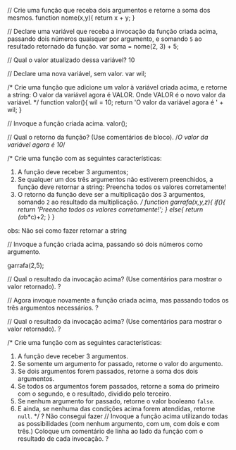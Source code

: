 // Crie uma função que receba dois argumentos e retorne a soma dos mesmos.
function nome(x,y){
return x + y;
}

// Declare uma variável que receba a invocação da função criada acima, passando dois números quaisquer por argumento, e somando `5` ao resultado retornado da função.
var soma = nome(2, 3) + 5;

// Qual o valor atualizado dessa variável?
10

// Declare uma nova variável, sem valor.
var wil;

/*
Crie uma função que adicione um valor à variável criada acima, e retorne a string:
    O valor da variável agora é VALOR.
Onde VALOR é o novo valor da variável.
*/
function valor(){ 
wil = 10;
return  'O valor da variável agora é ' + wil;
}

// Invoque a função criada acima.
valor();

// Qual o retorno da função? (Use comentários de bloco).
/*O valor da variável agora é 10*/

/*
Crie uma função com as seguintes características:
1. A função deve receber 3 argumentos;
2. Se qualquer um dos três argumentos não estiverem preenchidos, a função deve retornar a string:
    Preencha todos os valores corretamente!
3. O retorno da função deve ser a multiplicação dos 3 argumentos, somando `2` ao resultado da multiplicação.
*/
function garrafa(x,y,z){
if(){
return 'Preencha todos os valores corretamente!';
 } else{
return (a*b*c)+2;
    }
}

obs: Não sei como fazer retornar a string

// Invoque a função criada acima, passando só dois números como argumento.

garrafa(2,5);

// Qual o resultado da invocação acima? (Use comentários para mostrar o valor retornado).
?

// Agora invoque novamente a função criada acima, mas passando todos os três argumentos necessários.
?

// Qual o resultado da invocação acima? (Use comentários para mostrar o valor retornado).
?

/*
Crie uma função com as seguintes características:
1. A função deve receber 3 argumentos.
2. Se somente um argumento for passado, retorne o valor do argumento.
3. Se dois argumentos forem passados, retorne a soma dos dois argumentos.
4. Se todos os argumentos forem passados, retorne a soma do primeiro com o segundo, e o resultado, dividido pelo terceiro.
5. Se nenhum argumento for passado, retorne o valor booleano `false`.
6. E ainda, se nenhuma das condições acima forem atendidas, retorne `null`.
*/
?
Não consegui fazer 
// Invoque a função acima utilizando todas as possibilidades (com nenhum argumento, com um, com dois e com três.) Coloque um comentário de linha ao lado da função com o resultado de cada invocação.
?